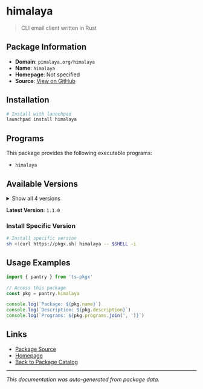 # himalaya

> CLI email client written in Rust

## Package Information

- **Domain**: `pimalaya.org/himalaya`
- **Name**: `himalaya`
- **Homepage**: Not specified
- **Source**: [View on GitHub](https://github.com/pkgxdev/pantry/tree/main/projects/pimalaya.org/himalaya/package.yml)

## Installation

```bash
# Install with launchpad
launchpad install himalaya
```

## Programs

This package provides the following executable programs:

- `himalaya`

## Available Versions

<details>
<summary>Show all 4 versions</summary>

- `1.1.0`, `1.0.0`, `0.9.0`, `0.8.4`

</details>

**Latest Version**: `1.1.0`

### Install Specific Version

```bash
# Install specific version
sh <(curl https://pkgx.sh) himalaya -- $SHELL -i
```

## Usage Examples

```typescript
import { pantry } from 'ts-pkgx'

// Access this package
const pkg = pantry.himalaya

console.log(`Package: ${pkg.name}`)
console.log(`Description: ${pkg.description}`)
console.log(`Programs: ${pkg.programs.join(', ')}`)
```

## Links

- [Package Source](https://github.com/pkgxdev/pantry/tree/main/projects/pimalaya.org/himalaya/package.yml)
- [Homepage](#)
- [Back to Package Catalog](../../package-catalog.md)

---

*This documentation was auto-generated from package data.*
